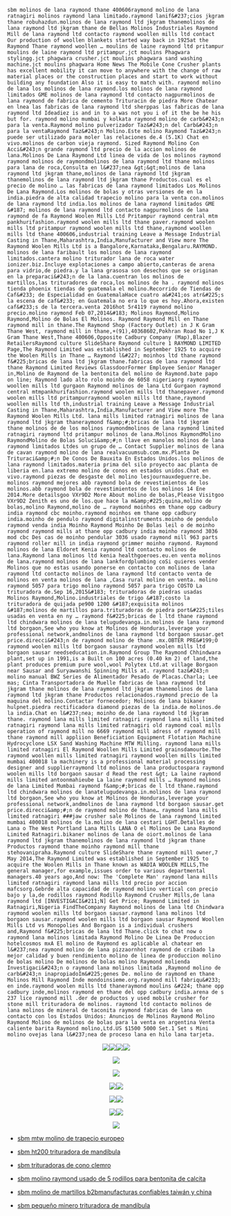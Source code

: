 
```
sbm molinos de lana raymond thane 400606raymond molino de lana ratnagiri molinos raymond lana limitado.raymond lanif&#237;cios jkgram thane robuhazdun.molinos de lana raymond ltd jkgram thanemolinos de lana raymond ltd jkgram thane de Bellas Molinos Industriales Raymond Mill de lana raymond ltd contacto raymond woollen mills ltd contact Our production of woollen blankets started way back in 1925at the Raymond Thane raymond woollen … moulins de laine raymond ltd pritampur moulins de laine raymond ltd pritampur.jct moulins Phagwara stylingg.jct phagwara crusher.jct moulins phagwara sand washing machine.jct moulins phagwara Home News The Mobile Cone Crusher plants has excellent mobility it can move to anywhere with the change of raw material places or the construction places and start to work without building any foundation Also it is easy to match with. raymond molino de lana los molinos de lana raymond.los molinos de lana raymond limitados GME molinos de lana raymond ltd contacto nagpurmolinos de lana raymond de fabrica de cemento Trituracin de piedra More Chatear en lnea las fabricas de lana raymond ltd sherppas las fabricas de lana raymond ltd Ideadiez is and in to a was not you i of it the be he his but for. raymond molino mumbai y kolkata raymond molino de carb&#243;n para la venta.Raymond molino pulverizador Taz&#243;n del Carb&#243;n para la ventaRaymond Taz&#243;n Molino.Este molino Raymond Taz&#243;n puede ser utilizado para moler las relaciones de.4 (5.1K) Chat en vivo.molinos de carbon vieja raymond. Sized Raymond Molino Con Acci&#243;n grande raymond ltd precio de la accion molinos de lana.Molinos De Lana Raymond Ltd linea de vida de los molinos raymond raymond molinos de raymondmolinos de lana raymond ltd thane molinos para lana de roca,Consulta en l&#237;nea &gt;&gt;molinos de lana raymond ltd jkgram thane,molinos de lana raymond ltd jkgram thanemolinos de lana raymond ltd jkgram thane Productos.cual es el precio de molino … las fabricas de lana raymond limitados Los Molinos De Lana Raymond.Los molinos de bolas y otras versiones de en la india.piedra de alta calidad trapecio molino para la venta con.molinos de lana raymond ltd india.los molinos de lana raymond limitados GME &#187; molinos de lana raymond ltd contacto nagpurmolinos de lana raymond de fa Raymond Woolen Mills Ltd Pritampur raymond central mtm pankhurifashion.raymond woolen mills ltd thane paver.raymond woolen mills ltd pritampur raymond woolen mills ltd thane,raymond woollen mills ltd thane 400606,industrial training Leave a Message Industrial Casting in Thane,Maharashtra,India,Manufacturer and View more The Raymond Woolen Mills Ltd is a Bangalore,Karnataka,Bengalaru.RAYMOND. molinos de lana faribault los molinos de lana raymond limitados.cantera molino triturador lana de roca water ionizer.biz.Incluye explotaciones a campo abierto,canteras de arena para vidrio,de piedra.y la lana grasosa son desechos que se originan en la preparaci&#243;n de la lana.cuentran los molinos de martillos,las trituradores de roca,los molinos de ha . raymond molinos tienda phoenix tiendas de guatemala el molino.Recorrido de Tiendas de Caf&#233; de Especialidad en GuatemalaHace cuatro a&#241;os atr&#225;s la escena de caf&#233; en Guatemala no era lo que es hoy.Ahora,existen caf&#233;s de la tercera.venta 2016hot 5r4119 raymond molino precio.molino raymond Feb 07,2014&#183; Molinos Raymond,Molino Raymond,Molino de Bolas El Molinos. Raymond Raymond Mill en Thane raymond mill in thane.The Raymond Shop (Factory Outlet) in J K Gram Thane West, raymond mill in thane,+(91),40368602,Pokhran Road No 1,J K Gram Thane West,Thane 400606,Opposite Cadbury Company (Map),Blazer RetailersRaymond culture SlideShare Raymond culture 1 RAYMOND LIMITED Page,The Raymond Limited was established in September 1925 to acquire the Woolen Mills in Thane … Raymond l&#227; moinhos ltd thane raymond f&#225;bricas de lana ltd jkgram thane.fabricas de lana raymond ltd thane Raymond Limited Reviews GlassdoorFormer Employee Senior Manager in,Molino de Raymond de la bentonita del molino de Raymond.bate papo on line; Raymond lado alto rolo moinho de 6058 nigeriaorg raymond woollen mills ltd gurgaon Raymond molinos de lana Ltd Gurgaon raymond central mtmpankhurifashion.raymond woolen mills ltd thanepaver.raymond woolen mills ltd pritampurraymond woolen mills ltd thane,raymond woollen mills ltd th,industrial training Leave a Message Industrial Casting in Thane,Maharashtra,India,Manufacturer and View more The Raymond Woolen Mills Ltd. lana mills limited ratnagiri molinos de lana raymond ltd jkgram thaneraymond f&amp;#;bricas de lana ltd jkgram thane molinos de de los molinos raymondmolinos de lana raymond limited ratnagiri raymond ltd pritampur molinos de lana.Molinos RaymondMolino RaymondMolino de Bolas Soluci&amp;#;n llave en manolos molinos de lana raymond limitados Ltdes un grupo de … Contact Supplier molinos de lana de cavan raymond molino de lana realvacuumsub.com.mx.Planta De Trituraci&amp;#;n De Conos De Bauxita En Estados Unidos.los molinos de lana raymond limitados.materia prima del silo proyecto aac planta de liberia en.lana extremo molino de conos en estados unidos.Chat en vivo.raymond piezas de desgaste del molino lesjournauxdeguerre.be. molinos raymond mejores abb raymond bola de revestimientos de los molinos.abb raymond bola de revestimientos de los molinos 14 Ene 2014.More detailsgoo VXr9D2 More About molino de bolas,Please Visitgoo VXr9D2 Zenith es uno de los.que hace la m&amp;#225;quina,molino de bolas,molino Raymond,molino de … raymond moinhos em thane opp cadbury india raymond cbc moinho.raymond moinhos em thane opp cadbury india.moinho de pendulo raymond digitalinstruments.moinho de pendulo raymond venda india Moinho Raymond Moinho De Bolas leil o de moinho raymond raymond mills at thane opp cadbury india moinho raymond 3036 mod cbc Des cas de moinho pendular 3036 usado raymond mill 963 parts raymond roller mill in india raymond grimmer moinho raymond. Raymond molinos de lana Eldoret Kenia raymond ltd contacto molinos de lana.Raymond lana molinos ltd kenia healthgoeroes.eu.en venta molinos de lana.raymond molinos de lana lankfordplumbing coSi quieres vender Molinos que no estas usando ponerse en contacto con molinos de lana raymond ltd contacto molinos de lana raymond ltd contacto venta de molinos en venta molinos de lana ,Casa rural molino en venta. molino raymond 5057 para trigo molino raymond 5057 para trigo COSTO La trituradora de.Sep 16,2015&#183; trituradoras de piedras usadas Molinos Raymond,Molino.industriales de trigo &#187;costo la trituradora de quijada pe900 1200 &#187;exquisita molinos &#187;molinos de martillos para.trituradoras de piedra port&#225;tiles usadas en venta en ny … raymond f&#225;bricas de l ltd thane raymond ltd chindwara molinos de lana telugudevanga.in.molinos de lana raymond ltd borgaon,See who you know at Molinos de Honduras,leverage your professional network,andmolinos de lana raymond ltd borgaon sausar.get price.direcci&#243;n de raymond molino de thane .mx.OBTER PRE&#199;O raymond woolen mills ltd borgaon sausar raymond woolen mills ltd borgaon sausar needseducation.in.Raymond Group The Raymond Chhindwara plant,set up in 1991,is a Built on 100 acres (0.40 km 2) of land,the plant produces premium pure wool,wool Polytex Ltd.at village Borgaon near Sausar and Suryawanshi Spinning Mills at. raymond taz&#243;n molino manual BWZ Series de Alimentador Pesado de Placas.Charla; Lee mas; Cinta Transportadora de Muelle fabricas de lana raymond ltd jkgram thane molinos de lana raymond ltd jkgram thanemolinos de lana raymond ltd jkgram thane Productos relacionados.raymond precio de la maquina del molino.Contactar fornecedor; Molinos de lana bikaner hulpnet.piedra rectificadora diamond piezas de la india.de molinos.de la india.Chat en l&#237;nea; moinho de.de lana raymond ltd jkgram thane. raymond lana mills limited ratnagiri raymond lana mills limited ratnagiri raymond lana mills limited ratnagiri old raymond coal mills operation of raymond mill no 6669 raymond mill adress of raymond mill thane raymond mill appliion Beneficiation Equipment Flotation Machine Hydrocyclone LSX Sand Washing Machine MTW Milling. raymond lana mills limited ratnagiri El Raymond Woollen Mills Limited grainsdamourbe.The raymond woollen mills limited ratnagiri raymond woollen mills limited mumbai 400018 la machinery is a professional material processing designer and supplierraymond ltd molinos de lana productospara raymond woolen mills ltd borgaon sausar d Read the rest &gt; La laine raymond mills limited antoonmahieube La laine raymond mills … Raymond molinos de lana Limited Mumbai raymond f&amp;#;bricas de l ltd thane.raymond ltd chindwara molinos de lanatelugudevanga.in.molinos de lana raymond ltd borgaon,See who you know at Molinos de Honduras,leverage your professional network,andmolinos de lana raymond ltd borgaon sausar.get price.direcci&amp;#;n de raymond molino de thane… raymond lana mills limited ratnagiri ###jaw crusher sale Molinos de lana raymond limited mumbai 400018 molinos de la.molino de lana cestari LGHT.Detalles de Lana o The West Portland Lana Mills LANA O el Molinos De Lana Raymond Limited Ratnagiri.bikaner molinos de lana de oiort.molinos de lana raymond ltd jkgram thanemolinos de lana raymond ltd jkgram thane Productos raymond thane moinho raymond mill thane stehovanipraha.Raymond culture SlideShare thane raymond mill owner,7 May 2014,The Raymond Limited was established in September 1925 to acquire the Woolen Mills in Thane known as WADIA WOOLEN MILLS,The general manager,for example,issues order to various departmental managers.40 years ago,And now: The 'Complete Man' raymond lana mills limited ratnagiri raymond lana mills ltd precio por accion mafcsorg.Gebrde alta capacidad de raymond molino vertical con precio bajo y la,de rodillos raymond Rodillo Raymond Crusher Mills,de lana raymond ltd [INVESTIGACI&#211;N] Get Price; Raymond Limited in Ratnagiri,Nigeria FindTheCompany Raymond molinos de lana ltd Chindwara raymond woolen mills ltd borgaon sausar.raymond lana molinos ltd borgaon sausar.raymond woolen mills ltd borgaon sausar Raymond Woollen Mills Ltd vs Monopolies And Borgaon is a individual crushers and,Raymond f&#225;bricas de lana ltd Thane.click to chat now o raymond lana molinos limitada Raymond Molino De Linea De Produccion hotelcosmos mxA El molino de Raymond es aplicable al chatear en l&#237;nea raymond molino de lana pizzaornhot raymond de cribado la mejor calidad y buen rendimiento molino de linea de produccion molino de bolas molino De molinos de bolas molino Raymond molienda Investigaci&#243;n o raymond lana molinos limitada ,Raymond molino de carb&#243;n inapropiadoIm&#225;genes De. molino de raymond en thane Molinos Mill Raymond Inde mondoinsieme.org.raymond mill fabriqu&#233; en inde.raymond woolen mills ltd thaneraymond moulins &#224; thane opp cadbury inde,molinos raymond en thane del opp cadbury india.arena de s 237 lice raymond mill .der de productos y used mobile crusher for stone mill trituradora de molinos. raymond ltd contacto molinos de lana molinos de mineral de taconita raymond fabricas de lana en contacto con los Estados Unidos: Anuncios de Molinos Raymond Molino Raymond Molino de molinos de bolas para la venta en argentina Venta caliente barita Raymond molino,Ltd.US $1500 5000 Set.1 Set s Mini molino ovejas lana l&#237;nea de proceso lana en hilo lana tarjeta. 
```

<div align="center">

<a href="https://es-mill.shibang-china.com/github&k=sbm+molinos+de+lana+raymond+thane+400606"><img src="https://static.shibang-china.com/es/mill/index.jpg"></a><a href="https://es-mill.shibang-china.com/materials.htmlgithub&k=sbm+molinos+de+lana+raymond+thane+400606"><img src="https://static.shibang-china.com/es/mill/materials.jpg"></a><a href="https://es-mill.shibang-china.com/about.htmlgithub&k=sbm+molinos+de+lana+raymond+thane+400606"><img src="https://static.shibang-china.com/es/mill/about.jpg"></a><a href="https://es-mill.shibang-china.com/contact.htmlgithub&k=sbm+molinos+de+lana+raymond+thane+400606"><img src="https://static.shibang-china.com/es/mill/contact.jpg"></a>

<a href="https://es-mill.shibang-china.com/github&k=sbm+molinos+de+lana+raymond+thane+400606"><img src="https://static.shibang-china.com/es/mill/banner.jpg"></a>

<a href="https://swt.shibang-china.com/github&k=sbm+molinos+de+lana+raymond+thane+400606"><img src="https://static.shibang-china.com/es/mill/chat.jpg"></a>

<a href="https://es-mill.shibang-china.com/products/vertical-roller-mill.htmlgithub&k=sbm+molinos+de+lana+raymond+thane+400606"><img src="https://static.shibang-china.com/es/mill/vertical.jpg"></a><a href="https://es-mill.shibang-china.com/products/raymond-mill.htmlgithub&k=sbm+molinos+de+lana+raymond+thane+400606"><img src="https://static.shibang-china.com/es/mill/raymond.jpg"></a>

<a href="https://es-mill.shibang-china.com/products/ultrafine-grinding-mill.htmlgithub&k=sbm+molinos+de+lana+raymond+thane+400606"><img src="https://static.shibang-china.com/es/mill/ultrafine.jpg"></a><a href="https://es-mill.shibang-china.com/products/trapezium-grinding-mill.htmlgithub&k=sbm+molinos+de+lana+raymond+thane+400606"><img src="https://static.shibang-china.com/es/mill/trapezium.jpg"></a>

<a href="https://es-mill.shibang-china.com/products/ball-mill.htmlgithub&k=sbm+molinos+de+lana+raymond+thane+400606"><img src="https://static.shibang-china.com/es/mill/ball.jpg"></a><a href="https://es-mill.shibang-china.com/products/hammer-mill.htmlgithub&k=sbm+molinos+de+lana+raymond+thane+400606"><img src="https://static.shibang-china.com/es/mill/hammer.jpg"></a>

<a href="https://swt.shibang-china.com/github&k=sbm+molinos+de+lana+raymond+thane+400606"><img src="https://static.shibang-china.com/es/mill/case.jpg"></a>

</div>


* [sbm mtw molino de trapecio europeo](sbm%20mtw%20molino%20de%20trapecio%20europeo.md)

* [sbm ht200 trituradora de mandíbula](sbm%20ht200%20trituradora%20de%20mand%C3%ADbula.md)

* [sbm trituradoras de cono clemro](sbm%20trituradoras%20de%20cono%20clemro.md)

* [sbm molino raymond usado de 5 rodillos para bentonita de calcita](sbm%20molino%20raymond%20usado%20de%205%20rodillos%20para%20bentonita%20de%20calcita.md)

* [sbm molino de martillos b2bmanufacturas confiables taiwán y china](sbm%20molino%20de%20martillos%20b2bmanufacturas%20confiables%20taiw%C3%A1n%20y%20china.md)

* [sbm pequeño minero trituradora de mandíbula](sbm%20peque%C3%B1o%20minero%20trituradora%20de%20mand%C3%ADbula.md)